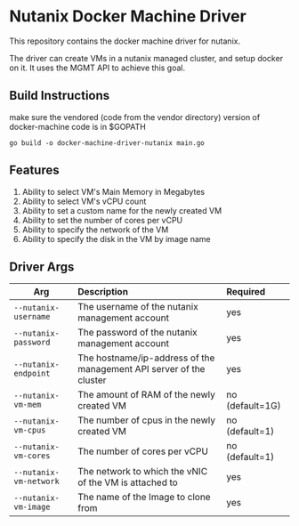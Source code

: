 # Nutanix Docker Machine Driver

This repository contains the docker machine driver for nutanix.

The driver can create VMs in a nutanix managed cluster, and setup docker on it. It uses the MGMT API to achieve this goal.

Build Instructions
--------------------

make sure the vendored (code from the vendor directory) version of docker-machine code is in $GOPATH

`go build -o docker-machine-driver-nutanix main.go` 

Features
---------

1. Ability to select VM's Main Memory in Megabytes
2. Ability to select VM's vCPU count
3. Ability to set a custom name for the newly created VM
4. Ability to set the number of cores per vCPU
5. Ability to specify the network of the VM
6. Ability to specify the disk in the VM by image name

Driver Args
-----------
|Arg                             |Description                                                              |Required          |
|--------------------------------|:------------------------------------------------------------------------|:-----------------|
| `--nutanix-username`           |The username of the nutanix management account                           |yes               |
| `--nutanix-password`           |The password of the nutanix management account                           |yes               |
| `--nutanix-endpoint`           |The hostname/ip-address of the management API server of the cluster      |yes               |
| `--nutanix-vm-mem`             |The amount of RAM of the newly created VM                                |no (default=1G)   |
| `--nutanix-vm-cpus`            |The number of cpus in the newly created VM                               |no (default=1)    |
| `--nutanix-vm-cores`           |The number of cores per vCPU                                             |no (default=1)    |
| `--nutanix-vm-network`         |The network to which the vNIC of the VM is attached to                   |yes               |
| `--nutanix-vm-image`           |The name of the Image to clone from                                      |yes               |

